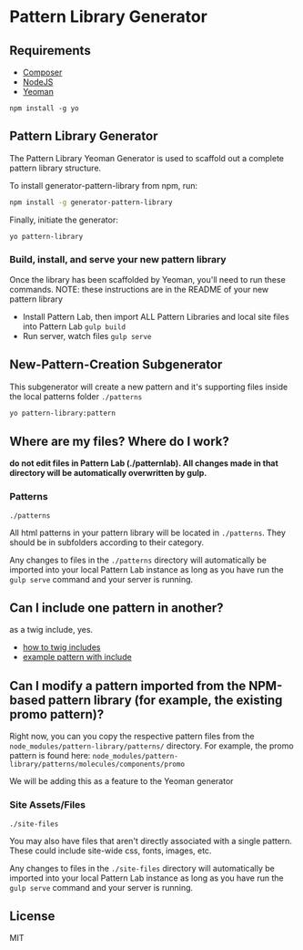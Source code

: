 # Pattern Library Generator


## Requirements

* [Composer](https://getcomposer.org)
* [NodeJS](https://nodejs.org)
* [Yeoman](http://yeoman.io)

```
npm install -g yo
```

## Pattern Library Generator

The Pattern Library Yeoman Generator is used to scaffold out a complete pattern library structure.

To install generator-pattern-library from npm, run:

```bash
npm install -g generator-pattern-library
```

Finally, initiate the generator:

```bash
yo pattern-library
```

### Build, install, and serve your new pattern library

Once the library has been scaffolded by Yeoman, you'll need to run these commands. NOTE: these instructions are in the README of your new pattern library

* Install Pattern Lab, then import ALL Pattern Libraries and local site files into Pattern Lab
  `gulp build`
* Run server, watch files
  `gulp serve`

## New-Pattern-Creation Subgenerator

This subgenerator will create a new pattern and it's supporting files inside the local patterns folder `./patterns`

```bash
yo pattern-library:pattern
```

## Where are my files? Where do I work?

**do not edit files in Pattern Lab (./patternlab). All changes made in that directory will be automatically overwritten by gulp.**

### Patterns

`./patterns`

All html patterns in your pattern library will be located in `./patterns`. They should be in subfolders according to their category.

Any changes to files in the `./patterns` directory will automatically be imported into your local Pattern Lab instance as long as you have run the `gulp serve` command and your server is running.

## Can I include one pattern in another?

as a twig include, yes.

 * [how to twig includes](http://twig.sensiolabs.org/doc/tags/include.html)
 * [example pattern with include](https://github.com/pattern-library/pattern-library/blob/master/patterns/molecules/media/figure-image/figure-image.twig)

## Can I modify a pattern imported from the NPM-based pattern library (for example, the existing promo pattern)?

Right now, you can you copy the respective pattern files from the `node_modules/pattern-library/patterns/` directory. For example, the promo pattern is found here: `node_modules/pattern-library/patterns/molecules/components/promo` 

We will be adding this as a feature to the Yeoman generator


### Site Assets/Files

`./site-files`

You may also have files that aren't directly associated with a single pattern. These could include site-wide css, fonts, images, etc. 

Any changes to files in the `./site-files` directory will automatically be imported into your local Pattern Lab instance as long as you have run the `gulp serve` command and your server is running.

## License

MIT
